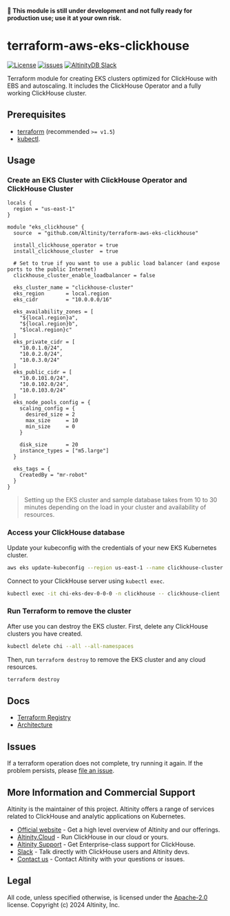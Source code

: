 **🚨 This module is still under development and not fully ready for production use; use it at your own risk.**

# terraform-aws-eks-clickhouse

[![License](http://img.shields.io/:license-apache%202.0-brightgreen.svg)](http://www.apache.org/licenses/LICENSE-2.0.html)
[![issues](https://img.shields.io/github/issues/altinity/terraform-aws-eks-clickhouse.svg)](https://github.com/altinity/terraform-aws-eks-clickhouse/issues)
<a href="https://join.slack.com/t/altinitydbworkspace/shared_invite/zt-w6mpotc1-fTz9oYp0VM719DNye9UvrQ">
  <img src="https://img.shields.io/static/v1?logo=slack&logoColor=959DA5&label=Slack&labelColor=333a41&message=join%20conversation&color=3AC358" alt="AltinityDB Slack" />
</a>

Terraform module for creating EKS clusters optimized for ClickHouse with EBS and autoscaling.
It includes the ClickHouse Operator and a fully working ClickHouse cluster.

## Prerequisites

- [terraform](https://developer.hashicorp.com/terraform/tutorials/aws-get-started/install-cli) (recommended `>= v1.5`)
- [kubectl](https://kubernetes.io/docs/tasks/tools/#kubectl).

## Usage
### Create an EKS Cluster with ClickHouse Operator and ClickHouse Cluster
```hcl
locals {
  region = "us-east-1"
}

module "eks_clickhouse" {
  source  = "github.com/Altinity/terraform-aws-eks-clickhouse"

  install_clickhouse_operator = true
  install_clickhouse_cluster  = true

  # Set to true if you want to use a public load balancer (and expose ports to the public Internet)
  clickhouse_cluster_enable_loadbalancer = false

  eks_cluster_name = "clickhouse-cluster"
  eks_region       = local.region
  eks_cidr         = "10.0.0.0/16"

  eks_availability_zones = [
    "${local.region}a",
    "${local.region}b",
    "$local.region}c"
  ]
  eks_private_cidr = [
    "10.0.1.0/24",
    "10.0.2.0/24",
    "10.0.3.0/24"
  ]
  eks_public_cidr = [
    "10.0.101.0/24",
    "10.0.102.0/24",
    "10.0.103.0/24"
  ]
  eks_node_pools_config = {
    scaling_config = {
      desired_size = 2
      max_size     = 10
      min_size     = 0
    }

    disk_size      = 20
    instance_types = ["m5.large"]
  }

  eks_tags = {
    CreatedBy = "mr-robot"
  }
}
```

> Setting up the EKS cluster and sample database takes from 10 to 30 minutes depending on the load in your cluster and availability of resources.

### Access your ClickHouse database
Update your kubeconfig with the credentials of your new EKS Kubernetes cluster.
```sh
aws eks update-kubeconfig --region us-east-1 --name clickhouse-cluster
```

Connect to your ClickHouse server using `kubectl exec`.
```sh
kubectl exec -it chi-eks-dev-0-0-0 -n clickhouse -- clickhouse-client
```

### Run Terraform to remove the cluster
After use you can destroy the EKS cluster. First, delete any ClickHouse clusters you have created.
```sh
kubectl delete chi --all --all-namespaces
```

Then, run `terraform destroy` to remove the EKS cluster and any cloud resources.
```sh
terraform destroy
```

## Docs
- [Terraform Registry](https://registry.terraform.io/modules/Altinity/eks-clickhouse/aws/latest)
- [Architecture](https://github.com/Altinity/terraform-aws-eks-clickhouse/tree/master/docs)

## Issues
If a terraform operation does not complete, try running it again. If the problem persists, please [file an issue](https://github.com/Altinity/terraform-aws-eks-clickhouse/issues).

## More Information and Commercial Support
Altinity is the maintainer of this project. Altinity offers a range of
services related to ClickHouse and analytic applications on Kubernetes.

- [Official website](https://altinity.com/) - Get a high level overview of Altinity and our offerings.
- [Altinity.Cloud](https://altinity.com/cloud-database/) - Run ClickHouse in our cloud or yours.
- [Altinity Support](https://altinity.com/support/) - Get Enterprise-class support for ClickHouse.
- [Slack](https://altinitydbworkspace.slack.com/join/shared_invite/zt-w6mpotc1-fTz9oYp0VM719DNye9UvrQ) - Talk directly with ClickHouse users and Altinity devs.
- [Contact us](https://hubs.la/Q020sH3Z0) - Contact Altinity with your questions or issues.

## Legal
All code, unless specified otherwise, is licensed under the [Apache-2.0](LICENSE) license.
Copyright (c) 2024 Altinity, Inc.
